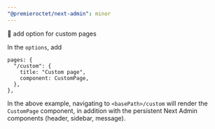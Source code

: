 ```yaml
---
"@premieroctet/next-admin": minor
---
```


📄 add option for custom pages

In the `options`, add

```tsx
pages: {
  "/custom": {
    title: "Custom page",
    component: CustomPage,
  },
},
```

In the above example, navigating to `<basePath>/custom` will render the `CustomPage` component, in addition with the persistent Next Admin components (header, sidebar, message).
